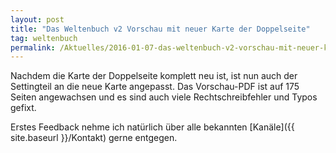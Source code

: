 ```yaml
---
layout: post
title: "Das Weltenbuch v2 Vorschau mit neuer Karte der Doppelseite"
tag: weltenbuch
permalink: /Aktuelles/2016-01-07-das-weltenbuch-v2-vorschau-mit-neuer-karte-der-doppelseite
---
```


Nachdem die Karte der Doppelseite komplett neu ist, ist nun auch der Settingteil an die neue Karte angepasst. Das Vorschau-PDF ist auf 175 Seiten angewachsen und es sind auch viele Rechtschreibfehler und Typos gefixt.

Erstes Feedback nehme ich natürlich über alle bekannten [Kanäle]({{ site.baseurl }}/Kontakt) gerne entgegen.


